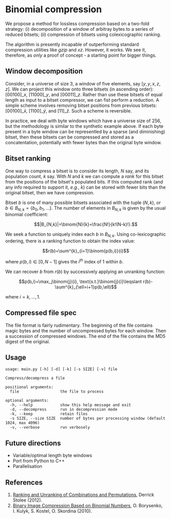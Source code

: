 # Binomial compression
We propose a method for lossless compression based on a two-fold strategy: (i) decomposition of a window of arbitray bytes to a series of reduced bitsets; (ii) compression of bitsets using colexicographic ranking.

The algorithm is presently incapable of outperforming standard compression utilities like _gzip_ and _xz_. However, it works. We see it, therefore, as _only_ a proof of concept - a starting point for bigger things.

## Window decomposition
Consider, in a universe of size 3, a window of five elements, say $[y, y, x, z, z]$. We can project this window onto three bitsets (in ascending order): $[00100]\_{x}$, $[11000]\_{y}$, and $[00011]\_{z}$. Rather than use these bitsets of equal length as input to a bitset compressor, we can fist perform a reduction. A simple scheme involves removing bitset positions from previous bitsets: $[00100]\_{\bar{x}}$, $[1100]\_{\bar{y}}$, and $[11]\_{\bar{z}}$. Such a scheme is reversible.

In practice, we deal with byte windows which have a universe size of 256, but the methodology is similar to the synthetic example above. If each byte present in a byte window can be representled by a sparse (and diminishing) bitset, then these bitsets can be compressed and stored as a concatentation, potentially with fewer bytes than the original byte window.

## Bitset ranking
One way to compress a bitset is to consider its length, $N$ say, and its population count, $k$ say. With $N$ and $k$ we can compute a _rank_ for this bitset from the positions of the bitset's populated bits. If this computed rank (and any info required to support it, _e.g._, $k$) can be stored with fewer bits than the original bitset, then we have compression.

Bitset $b$ is one of many possible bitsets associated with the tuple $(N,k)$, or $b\in{B_{N,k}}=\{b_0, b_1, ...\}$. The number of elements in $B_{N,k}$ is given by the usual binomial coefficient:

$$|B_{N,k}|=\binom{N}{k}=\frac{N!}{k!(N-k)!}.$$

We seek a function to uniquely index each $b$ in $B_{N,k}$. Using co-lexicographic ordering, there is a ranking function to obtain the index value:

$$r(b)=\sum^{k}_{i=1}\binom{p(b,i)}{i}$$

where $p(b,i)\in{[0,N-1]}$ gives the $i^{th}$ index of $1$ within $b$.

We can recover $b$ from $r(b)$ by successively applying an unranking function:

$$p(b,i)=\max_j\binom{j}{i}, \text{s.t.}\binom{j}{i}\leqslant r(b)-\sum^{k}_{\ell=i+1}p(b,\ell)$$

where $i=k,...,1$.

## Compressed file spec
The file format is fairly rudimentary. The beginning of the file contains magic bytes and the number of uncompressed bytes for each window. Then a succession of compressed windows. The end of the file contains the MD5 digest of the original.

## Usage
    usage: main.py [-h] [-d] [-k] [-s SIZE] [-v] file
    
    Compress/decompress a file
    
    positional arguments:
      file                  the file to process
    
    optional arguments:
      -h, --help            show this help message and exit
      -d, --decompress      run in decompression mode
      -k, --keep            retain files
      -s SIZE, --size SIZE  number of bytes per processing window (default 1024, max 4096)
      -v, --verbose         run verbosely

## Future directions
- Variable/optimal length byte windows
- Port from Python to C++
- Parallelisation

## References

1. [Ranking and Unranking of Combinations and Permutations](https://computationalcombinatorics.wordpress.com/2012/09/10/ranking-and-unranking-of-combinations-and-permutations/), Derrick Stolee (2012).
2. [Binary Image Compression Based on Binomial Numbers](https://scholar.google.com/scholar_lookup?title=Binary+Image+Compression+Based+on+Binomial+Numbers&author=Borysenko,+O.&author=Kulyk,+I.&author=Kostel,+S.&author=Skordina,+O.&publication_year=2010&journal=Bull.+PG+Univ.+Ploiesti+Ser.+Math.+Inform.+Phys.+Ploiesti&volume=62&pages=1–12,), O. Borysenko, I. Kulyk, S. Kostel, O. Skordina (2010).
